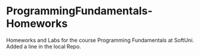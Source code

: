 # ProgrammingFundamentals-Homeworks
Homeworks and Labs for the course Programming Fundamentals at SoftUni.
Added a line in the local Repo.

